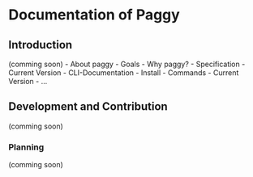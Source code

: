 # Documentation of Paggy

## Introduction
(comming soon)
    - About paggy
        - Goals
        - Why paggy?
    - Specification
        - Current Version
    - CLI-Documentation
        - Install
        - Commands
            - Current Version
            - ...

## Development and Contribution
(comming soon)

### Planning
(comming soon)
